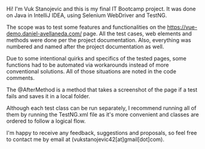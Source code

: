 Hi! I'm Vuk Stanojevic and this is my final IT Bootcamp project. It was done on Java in IntelliJ IDEA, using Selenium 
WebDriver and TestNG.

The scope was to test some features and functionalities on the https://vue-demo.daniel-avellaneda.com/ page. All the
test cases, web elements and methods were done per the project documentation. Also, everything was numbered and 
named after the project documentation as well.

Due to some intentional quirks and specifics of the tested pages, some functions had to be automated via workarounds 
instead of more conventional solutions. All of those situations are noted in the code comments.

The @AfterMethod is a method that takes a screenshot of the page if a test fails and saves it in a local folder.

Although each test class can be run separately, I recommend running all of them by running the TestNG.xml
file as it's more convenient and classes are ordered to follow a logical flow.

I'm happy to receive any feedback, suggestions and proposals, so feel free to contact me by email at (vukstanojevic42[at]gmail[dot]com).  
